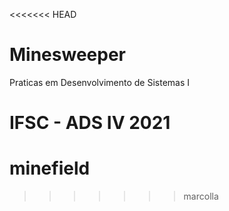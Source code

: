 <<<<<<< HEAD
# Minesweeper

Praticas em Desenvolvimento de Sistemas I

IFSC - ADS IV
2021
=======
# minefield
>>>>>>> marcolla
